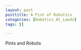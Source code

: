 ```yaml
---
layout: post
posttitle: A Pint of Robotics
categories: [Robotics_At_Leeds]
tags: []

---
```


Pints and Robots
